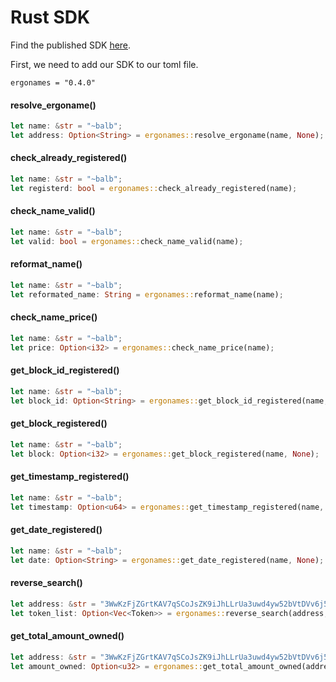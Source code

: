 # Rust SDK

Find the published SDK [here](https://crates.io/crates/ergonames).

First, we need to add our SDK to our toml file.

```
ergonames = "0.4.0"
```

#### resolve_ergoname()

```rust
let name: &str = "~balb";
let address: Option<String> = ergonames::resolve_ergoname(name, None);
```

#### check_already_registered()

```rust
let name: &str = "~balb";
let registerd: bool = ergonames::check_already_registered(name);
```

#### check_name_valid()

```rust
let name: &str = "~balb";
let valid: bool = ergonames::check_name_valid(name);
```

#### reformat_name()

```rust
let name: &str = "~balb";
let reformated_name: String = ergonames::reformat_name(name);
```

#### check_name_price()

```rust
let name: &str = "~balb";
let price: Option<i32> = ergonames::check_name_price(name);
```

#### get_block_id_registered()

```rust
let name: &str = "~balb";
let block_id: Option<String> = ergonames::get_block_id_registered(name, None);
```

#### get_block_registered()

```rust
let name: &str = "~balb";
let block: Option<i32> = ergonames::get_block_registered(name, None);
```

#### get_timestamp_registered()

```rust
let name: &str = "~balb";
let timestamp: Option<u64> = ergonames::get_timestamp_registered(name, None);
```

#### get_date_registered()

```rust
let name: &str = "~balb";
let date: Option<String> = ergonames::get_date_registered(name, None);
```

#### reverse_search()

```rust
let address: &str = "3WwKzFjZGrtKAV7qSCoJsZK9iJhLLrUa3uwd4yw52bVtDVv6j5TL";
let token_list: Option<Vec<Token>> = ergonames::reverse_search(address, None);
```

#### get_total_amount_owned()

```rust
let address: &str = "3WwKzFjZGrtKAV7qSCoJsZK9iJhLLrUa3uwd4yw52bVtDVv6j5TL";
let amount_owned: Option<u32> = ergonames::get_total_amount_owned(address, None);
```